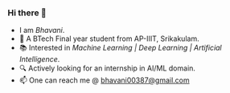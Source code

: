 ### Hi there 👋

-  I am *Bhavani*.
- :school: A BTech Final year student from AP-IIIT, Srikakulam.
- :books: Interested in *Machine Learning | Deep Learning | Artificial Intelligence*.
- :mag: Actively looking for an internship in AI/ML domain.
- 📫 One can reach me @ bhavani00387@gmail.com


<!--
**bhavani0387/bhavani0387** is a ✨ _special_ ✨ repository because its `README.md` (this file) appears on your GitHub profile.

Here are some ideas to get you started:

- 🔭 I’m currently working on ...
- 🌱 I’m currently learning ...
- 👯 I’m looking to collaborate on ...
- 🤔 I’m looking for help with ...
- 💬 Ask me about ...
- 📫 How to reach me: ...
- 😄 Pronouns: ...
- ⚡ Fun fact: ...
-->
